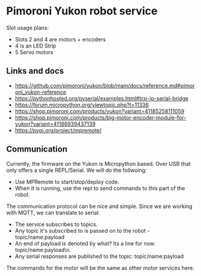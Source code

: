# Pimoroni Yukon robot service

Slot usage plans:
- Slots 2 and 4 are motors + encoders
- 4 is an LED Strip
- 5 Servo motors

## Links and docs

- https://github.com/pimoroni/yukon/blob/main/docs/reference.md#pimoroni_yukon-reference
- https://pythonhosted.org/pyserial/examples.html#tcp-ip-serial-bridge
- https://forum.micropython.org/viewtopic.php?t=11336
- https://shop.pimoroni.com/products/yukon?variant=41185258111059
- https://shop.pimoroni.com/products/big-motor-encoder-module-for-yukon?variant=41186939437139
- https://pypi.org/project/mpremote/

## Communication

Currently, the firmware on the Yukon is Micropython based. Over USB that only offers a single REPL/Serial.
We will do the follwoing:
- Use MPRemote to start/stop/deploy code.
- When it is running, use the repl to send commands to this part of the robot.

The communication protocol can be nice and simple. Since we are working with MQTT, we can translate to serial:
- The service subscribes to topics.
- Any topic it's subscribed to is passed on to the robot - topic/name:payload 
- An end of payload is denoted by what? Its a line for now. topic/name:payload\n.
- Any serial responses are published to the topic: topic/name:payload

The commands for the motor will be the same as other motor services here.
